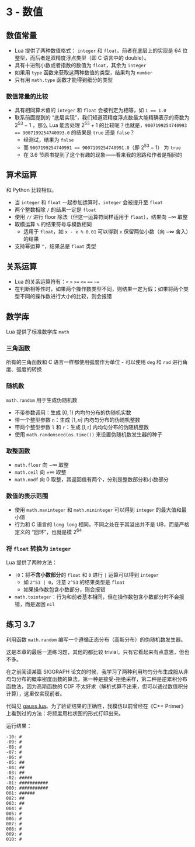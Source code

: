 # 3 - 数值

## 数值常量

- Lua 提供了两种数值格式： `integer` 和 `float`。前者在底层上的实现是 64 位整型，而后者是双精度浮点类型（即 C 语言中的 double）。
- 具有十进制小数或者指数的数值为 `float`，其余为 `integer`
- 如果用 `type` 函数来获取这两种数值的类型，结果均为 `number`
- 只有用 `math.type` 函数才能得到细分的类型

### 数值常量的比较
- 具有相同算术值的 `integer` 和 `float` 会被判定为相等，如 `1 == 1.0`
- 联系前面提到的 “底层实现”，我们知道双精度浮点数最大能精确表示的奇数为 $2^{53}-1$ ，那么 Lua 能否处理 $2^{53}+1$ 的比较呢？也就是，`9007199254740993 == 9007199254740993.0` 的结果是 `true` 还是 `false`？
    - 经测试，结果为 `false`
    - 而 `9007199254740991 == 9007199254740991.0`（即 $2^{53}-1$） 为 `true`
    - 在 3.6 节原书提到了这个有趣的现象——看来我的思路和作者是相同的


## 算术运算
和 Python 比较相似。

- 当 `integer` 和 `float` 一起参加运算时，`integer` 会被提升至 `float`
- 两个整数相除 `/` 的结果一定是 `float`
- 使用 `//` 进行 floor 除法（但这一运算符同样适用于 `float`），结果向 $-\infty{}$ 取整
- 取模运算 `%` 的结果符号与模数相同
    - 适用于 `float`，如 `x - x % 0.01` 可以得到 `x` 保留两位小数（向 $-\infty{}$ 舍入）的结果
- 支持幂运算 `^`，结果总是 `float` 类型


## 关系运算
- Lua 的关系运算符有：`<` `>` `>=` `<=` `==` `~=`
- 在判断相等性时，如果两个操作数类型不同，则结果一定为假；如果将两个类型不同的操作数进行大小的比较，则会报错


## 数学库
Lua 提供了标准数学库 `math`

### 三角函数
所有的三角函数和 C 语言一样都使用弧度作为单位
    - 可以使用 `deg` 和 `rad` 进行角度、弧度的转换

### 随机数
`math.random` 用于生成伪随机数
  - 不带参数调用：生成 $[0,1)$ 内均匀分布的伪随机实数
  - 带一个整型参数 `n`：生成 $[1,n]$ 内均匀分布的伪随机整数
  - 带两个整型参数 `l` 和 `r`：生成 $[\mathrm{l,r}]$ 内均匀分布的伪随机整数
  - 使用 `math.randomseed(os.time())` 来设置伪随机数发生器的种子


### 取整函数
- `math.floor` 向 $-\infty{}$ 取整
- `math.ceil` 向 $+\infty{}$ 取整
- `math.modf` 向 $0$ 取整，其返回值有两个，分别是整数部分和小数部分


### 数值的表示范围
- 使用 `math.maxinteger` 和 `math.mininteger` 可以得到 `integer` 的最大值和最小值
- 行为和 C 语言的 `long long` 相同，不同之处在于其溢出并不是 UB，而是严格定义的 “回环”，也就是模 $2^64$


### 将 `float` 转换为 `integer`
Lua 提供了两种方法：
- `|0`：将**不含小数部分**的 `float` 和 `0` 进行 `|` 运算可以得到 `integer`
    - 如 `2^53 | 0`，注意 `2^53` 的结果类型是 `float`
    - 如果操作数包含小数部分，则会报错
- `math.tointeger`：行为和前者基本相同，但在操作数包含小数部分时不会报错，而是返回 `nil`

## 练习 3.7
利用函数 `math.random` 编写一个遵循正态分布（高斯分布）的伪随机数发生器。

这是本章的最后一道练习题，其他的都比较 trivial，只有它看起来有点意思，但也不多。

在之前阅读某篇 SIGGRAPH 论文的时候，我学习了两种利用均匀分布生成服从非均匀分布的概率密度函数的算法，第一种是接受-拒绝采样，第二种是逆累积分布函数法，因为高斯函数的 CDF 不太好求（解析式算不出来，但可以通过数值积分计算），这里仅实现前者。

代码见 [gauss.lua](../code/gauss.lua)。为了验证结果的正确性，我模仿以前曾经在《C++ Primer》上看到过的方法：将频度用柱状图的形式打印出来。

运行结果：
```
-10: #
-09: #
-08: #
-07: #
-06: #
-05: ##
-04: ##
-03: ##
-02: #####
-01: ###########
000: ###########
001: ######
002: ##
003: ##
004: #
005: #
006: #
007: #
008: #
009: #
010: #
```
